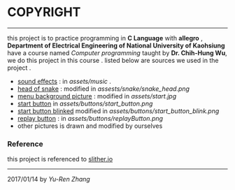 COPYRIGHT
=========

---
this project is to practice programming in **C Language** with **allegro** , **Department of Electrical Engineering of National University of Kaohsiung** have a course named *Computer programming*  taught by **Dr. Chih-Hung Wu**, we do this project in this course .
listed below are sources we used in the project .
- [sound effects](https://www.youtube.com/audiolibrary/soundeffects) : in _assets/music_ .
- [head of snake](https://scontent-tpe1-1.xx.fbcdn.net/v/t1.0-9/14370343_1776808885933957_6809117696679579117_n.jpg?oh=9f695480b1f7963de143c01a95a4f397&oe=591C0036) : modified in _assests/snake/snake_head.png_
- [menu background picture](https://i.ytimg.com/vi/HhwYlRxYxYY/maxresdefault.jpg) : modified in _assets/start.jpg_
- [start button](http://www.lookscloudy.com/wp-content/uploads/start_button.jpg) in _assets/buttons/start_button.png_
- [start button blinked](http://www.lookscloudy.com/wp-content/uploads/start_button.jpg) modified in _assets/buttons/start_button_blink.png_
- [replay button](https://drive.google.com/file/d/0B0ufGpLNt38MMDl6WWNSSFdvZUk/view) : in _assets/buttons/replayButton.png_
- other pictures is drawn and modified by ourselves

### Reference
this project is referenced to [slither.io](http://slither.io/)

---
2017/01/14  by *Yu-Ren Zhang*
